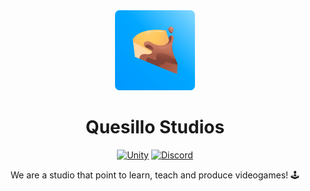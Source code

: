 <div align="center">
<img src="https://github.com/quesillostudios/.github/blob/main/profile/icon/quesillostudioslogo.svg" width="128" />

# Quesillo Studios

[![Unity](https://img.shields.io/static/v1?label=Website&message=Visit&color=yellow&style=for-the-badge)](https://quesillostudios.com)
[![Discord](https://img.shields.io/static/v1?label=Discord&message=Join&color=purple&style=for-the-badge&logo=discord&logoColor=white)](http://quesillo.me/discord)

We are a studio that point to learn, teach and produce videogames! 🕹
</div>
